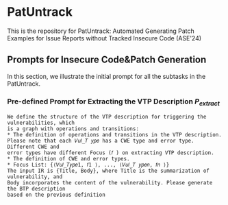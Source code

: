 # PatUntrack

This is the repository for PatUntrack: Automated Generating Patch Examples for Issue
Reports without Tracked Insecure Code (ASE'24)

## Prompts for Insecure Code\&Patch Generation

In this section, we illustrate the initial prompt for all the subtasks in the PatUntrack.
### Pre-defined Prompt for Extracting the VTP Description $P_{extract}$

```
We define the structure of the VTP description for triggering the vulnerabilities, which
is a graph with operations and transitions:
* The definition of operations and transitions in the VTP description.
Please note that each 𝑉𝑢𝑙_𝑇 𝑦𝑝𝑒 has a CWE type and error type. Different CWE and
error types have different Focus (𝑓 ) on extracting VTP description.
* The definition of CWE and error types.
* Focus List: {⟨𝑉𝑢𝑙_𝑇𝑦𝑝𝑒1, 𝑓1 ⟩, ..., ⟨𝑉𝑢𝑙_𝑇 𝑦𝑝𝑒𝑛, 𝑓𝑛 ⟩}
The input IR is {Title, Body}, where Title is the summarization of vulnerability, and
Body incorporates the content of the vulnerability. Please generate the BTP description
based on the previous definition
```
